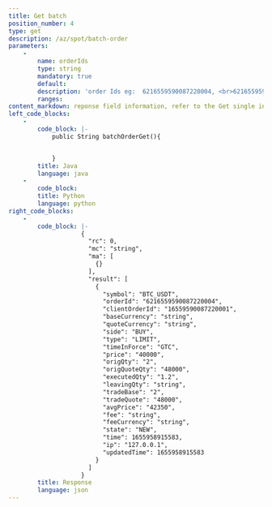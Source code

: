 ```yaml
---
title: Get batch
position_number: 4
type: get
description: /az/spot/batch-order
parameters:
    -
        name: orderIds
        type: string
        mandatory: true
        default:
        description: 'order Ids eg:  6216559590087220004, <br>6216559590087220004'
        ranges:
content_markdown: reponse field information, refer to the Get single interface
left_code_blocks:
    -
        code_block: |-
            public String batchOrderGet(){


            }
        title: Java
        language: java
    -
        code_block:
        title: Python
        language: python
right_code_blocks:
    -
        code_block: |-
                    {
                      "rc": 0,
                      "mc": "string",
                      "ma": [
                        {}
                      ],
                      "result": [
                        {
                          "symbol": "BTC_USDT",
                          "orderId": "6216559590087220004",
                          "clientOrderId": "16559590087220001",
                          "baseCurrency": "string",
                          "quoteCurrency": "string",
                          "side": "BUY",
                          "type": "LIMIT",
                          "timeInForce": "GTC",
                          "price": "40000",
                          "origQty": "2",
                          "origQuoteQty": "48000",
                          "executedQty": "1.2",
                          "leavingQty": "string",
                          "tradeBase": "2",
                          "tradeQuote": "48000",
                          "avgPrice": "42350",
                          "fee": "string",
                          "feeCurrency": "string",
                          "state": "NEW",
                          "time": 1655958915583,
                          "ip": "127.0.0.1",
                          "updatedTime": 1655958915583
                        }
                      ]
                    }
        title: Response
        language: json
---
```

